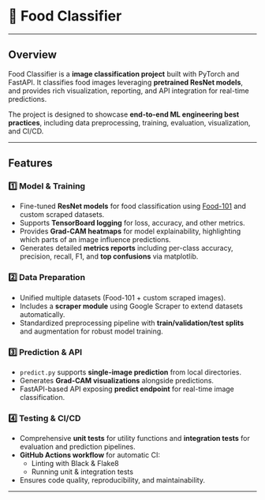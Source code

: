 # 🍔 Food Classifier

---

## Overview

Food Classifier is a **image classification project** built with PyTorch and FastAPI. It classifies food images leveraging **pretrained ResNet models**, and provides rich visualization, reporting, and API integration for real-time predictions.  

The project is designed to showcase **end-to-end ML engineering best practices**, including data preprocessing, training, evaluation, visualization, and CI/CD.

---

## Features

### 1️⃣ Model & Training

- Fine-tuned **ResNet models** for food classification using [Food-101](https://www.kaggle.com/datasets/dansbecker/food-101) and custom scraped datasets.
- Supports **TensorBoard logging** for loss, accuracy, and other metrics.
- Provides **Grad-CAM heatmaps** for model explainability, highlighting which parts of an image influence predictions.
- Generates detailed **metrics reports** including per-class accuracy, precision, recall, F1, and **top confusions** via matplotlib.

### 2️⃣ Data Preparation

- Unified multiple datasets (Food-101 + custom scraped images).
- Includes a **scraper module** using Google Scraper to extend datasets automatically.
- Standardized preprocessing pipeline with **train/validation/test splits** and augmentation for robust model training.

### 3️⃣ Prediction & API

- `predict.py` supports **single-image prediction** from local directories.
- Generates **Grad-CAM visualizations** alongside predictions.
- FastAPI-based API exposing **predict endpoint** for real-time image classification.

### 4️⃣ Testing & CI/CD

- Comprehensive **unit tests** for utility functions and **integration tests** for evaluation and prediction pipelines.
- **GitHub Actions workflow** for automatic CI:
  - Linting with Black & Flake8
  - Running unit & integration tests
- Ensures code quality, reproducibility, and maintainability.

---
